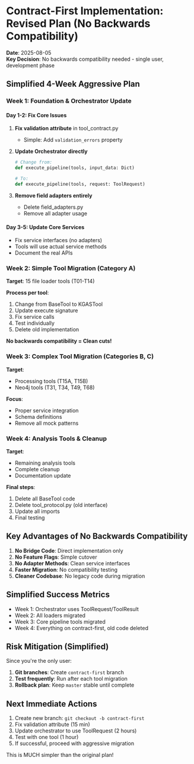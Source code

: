 # Contract-First Implementation: Revised Plan (No Backwards Compatibility)

**Date**: 2025-08-05  
**Key Decision**: No backwards compatibility needed - single user, development phase

## Simplified 4-Week Aggressive Plan

### Week 1: Foundation & Orchestrator Update

#### Day 1-2: Fix Core Issues
1. **Fix validation attribute** in tool_contract.py
   - Simple: Add `validation_errors` property
   
2. **Update Orchestrator directly**
   ```python
   # Change from:
   def execute_pipeline(tools, input_data: Dict)
   
   # To:
   def execute_pipeline(tools, request: ToolRequest)
   ```

3. **Remove field adapters entirely**
   - Delete field_adapters.py
   - Remove all adapter usage

#### Day 3-5: Update Core Services
- Fix service interfaces (no adapters)
- Tools will use actual service methods
- Document the real APIs

### Week 2: Simple Tool Migration (Category A)

**Target**: 15 file loader tools (T01-T14)

**Process per tool**:
1. Change from BaseTool to KGASTool
2. Update execute signature
3. Fix service calls
4. Test individually
5. Delete old implementation

**No backwards compatibility = Clean cuts!**

### Week 3: Complex Tool Migration (Categories B, C)

**Target**: 
- Processing tools (T15A, T15B)
- Neo4j tools (T31, T34, T49, T68)

**Focus**: 
- Proper service integration
- Schema definitions
- Remove all mock patterns

### Week 4: Analysis Tools & Cleanup

**Target**:
- Remaining analysis tools
- Complete cleanup
- Documentation update

**Final steps**:
1. Delete all BaseTool code
2. Delete tool_protocol.py (old interface)
3. Update all imports
4. Final testing

## Key Advantages of No Backwards Compatibility

1. **No Bridge Code**: Direct implementation only
2. **No Feature Flags**: Simple cutover
3. **No Adapter Methods**: Clean service interfaces
4. **Faster Migration**: No compatibility testing
5. **Cleaner Codebase**: No legacy code during migration

## Simplified Success Metrics

- Week 1: Orchestrator uses ToolRequest/ToolResult
- Week 2: All loaders migrated
- Week 3: Core pipeline tools migrated
- Week 4: Everything on contract-first, old code deleted

## Risk Mitigation (Simplified)

Since you're the only user:
1. **Git branches**: Create `contract-first` branch
2. **Test frequently**: Run after each tool migration
3. **Rollback plan**: Keep `master` stable until complete

## Next Immediate Actions

1. Create new branch: `git checkout -b contract-first`
2. Fix validation attribute (15 min)
3. Update orchestrator to use ToolRequest (2 hours)
4. Test with one tool (1 hour)
5. If successful, proceed with aggressive migration

This is MUCH simpler than the original plan!